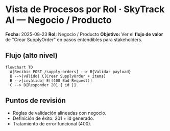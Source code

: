 # Vista de Procesos por Rol · SkyTrack AI — Negocio / Producto
**Fecha:** 2025-08-23
**Rol:** Negocio / Producto
**Objetivo:** Ver el **flujo de valor** de "Crear SupplyOrder" en pasos entendibles para stakeholders.

## Flujo (alto nivel)
```mermaid
flowchart TD
  A[Recibir POST /supply-orders] --> B{Validar payload}
  B -->|válido| C[Crear SupplyOrder + ítems]
  B -->|inválido| E[(400 Bad Request)]
  C --> D[Responder 201 { id }]
```
## Puntos de revisión
- Reglas de validación alineadas con negocio.
- Definición de éxito: 201 + id generado.
- Tratamiento de error funcional (400).
